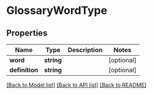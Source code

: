 # GlossaryWordType

## Properties
Name | Type | Description | Notes
------------ | ------------- | ------------- | -------------
**word** | **string** |  | [optional] 
**definition** | **string** |  | [optional] 

[[Back to Model list]](../README.md#documentation-for-models) [[Back to API list]](../README.md#documentation-for-api-endpoints) [[Back to README]](../README.md)


